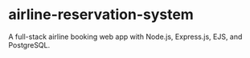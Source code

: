 # airline-reservation-system
 A full-stack airline booking web app with Node.js, Express.js, EJS, and PostgreSQL.
